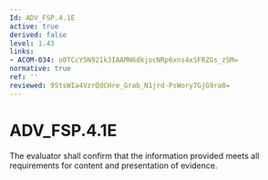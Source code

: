 ```yaml
---
Id: ADV_FSP.4.1E
active: true
derived: false
level: 1.43
links:
- ACOM-034: o0TCcY5N921k3IAAMN6dkjocNRp6xns4xSFRZGs_zSM=
normative: true
ref: ''
reviewed: 9StsWIa4VzrQdCHre_Grab_N1jrd-PsWory7GjG9ra8=
---
```


# ADV_FSP.4.1E

The evaluator shall confirm that the information provided meets all requirements for content and presentation of evidence.